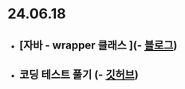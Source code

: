 # 24.06.18

- ## [자바 - wrapper 클래스 ](- [블로그](https://rim109.tistory.com/243))
- ## 코딩 테스트 풀기 (- [깃허브](https://github.com/rim109/codingtest-practice))